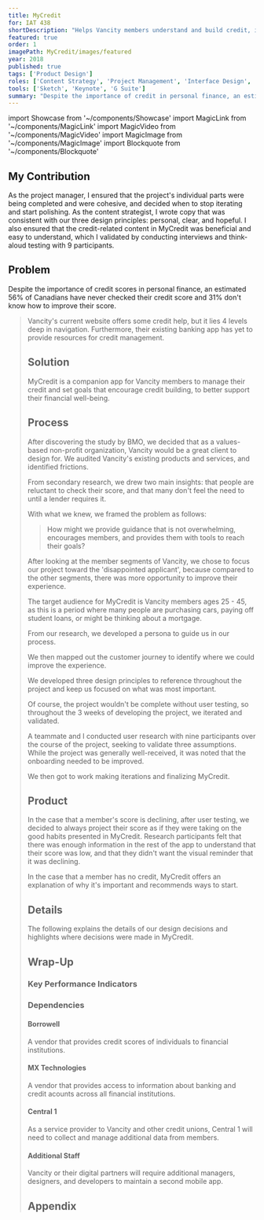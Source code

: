 ```yaml
---
title: MyCredit
for: IAT 438
shortDescription: "Helps Vancity members understand and build credit, improving their financial well-being"
featured: true
order: 1
imagePath: MyCredit/images/featured
year: 2018
published: true
tags: ['Product Design']
roles: ['Content Strategy', 'Project Management', 'Interface Design', 'User Research']
tools: ['Sketch', 'Keynote', 'G Suite']
summary: "Despite the importance of credit in personal finance, an estimated 56% of Canadians have never checked their credit score and 31% don't know how to improve their score (BMO, 2016). We saw this as an opportunity to support people in learning about credit through a mobile app offered by Vancity, a local credit union. The project was extremely well-received by industry designers and Vancity directors, who invited us to present to their Digital Services team at their head office in Vancouver."
---
```


import Showcase from '~/components/Showcase'
import MagicLink from '~/components/MagicLink'
import MagicVideo from '~/components/MagicVideo'
import MagicImage from '~/components/MagicImage'
import Blockquote from '~/components/Blockquote'

<MagicVideo type="vimeo" path="305425536" />

## My Contribution
As the project manager, I ensured that the project's individual parts were being completed and were cohesive, and decided when to stop iterating and start polishing. As the content strategist, I wrote copy that was consistent with our three design principles: personal, clear, and hopeful. I also ensured that the credit-related content in MyCredit was beneficial and easy to understand, which I validated by conducting interviews and think-aloud testing with 9 participants.

## Problem
Despite the importance of credit scores in personal finance, an estimated 56% of Canadians have never checked their credit score and 31% don't know how to improve their score.

<Blockquote
  quote="With 250,000 of them – close to half of our members – interacting with us almost entirely online or via our mobile app, we’re under pressure to deliver even more mobile and digital functionality."
  url="https://www.vancity.com/AboutVancity/GovernanceAndLeadership/OurReports/2017/"
  source="Vancity 2017 Annual Report"
/>

Vancity's current website offers some credit help, but it lies 4 levels deep in navigation. Furthermore, their existing banking app has yet to provide resources for credit management.

## Solution
MyCredit is a companion app for Vancity members to manage their credit and set goals that encourage credit building, to better support their financial well-being.

<MagicVideo source="vimeo" path="305425815" />

<Showcase
  path="MyCredit/videos/onboarding"
  type="video"
  source="cloudinary"
  orientation="media-left"
  content="Since credit is unfamiliar for so many people, the onboarding helps members learn a bit about credit while setting up the app."
/>

<Showcase
  path="MyCredit/videos/score_details"
  type="video"
  source="cloudinary"
  orientation="media-right"
  content="The Score Details screen provides members with an overview of their score, as well as a breakdown of what is influencing their score."
/>

<Showcase
  path="MyCredit/videos/learn"
  type="video"
  source="cloudinary"
  orientation="media-left"
  content="The Learn tab provides resources for members to better understand the five factors that influence their score, and how their financial activity is influencing their score."
/>

<Showcase
  path="MyCredit/videos/goals"
  type="video"
  source="cloudinary"
  orientation="media-right"
  content="The Goals tab allows members to track their progress, see the steps they need to take to improve their score, and set new goals."
/>

## Process
After discovering the study by BMO, we decided that as a values-based non-profit organization, Vancity would be a great client to design for. We audited Vancity's existing products and services, and identified frictions.

From secondary research, we drew two main insights: that people are reluctant to check their score, and that many don't feel the need to until a lender requires it.

<MagicImage path="MyCredit/images/insights" alt="Insights with more detailed explanations." />

With what we knew, we framed the problem as follows:
> How might we provide guidance that is not overwhelming, encourages members, and provides them with tools to reach their goals?

After looking at the member segments of Vancity, we chose to focus our project toward the 'disappointed applicant', because compared to the other segments, there was more opportunity to improve their experience.

<MagicImage path="MyCredit/images/member_segment" alt="The member segment we chose to design for: the disappointed applicant." />

The target audience for MyCredit is Vancity members ages 25 - 45, as this is a period where many people are purchasing cars, paying off student loans, or might be thinking about a mortgage.

<MagicImage path="MyCredit/images/target_audience" alt="The target audience for MyCredit was Vancity members ages 25 – 45." />

From our research, we developed a persona to guide us in our process.

<MagicImage path="MyCredit/images/persona" alt="A description of the persona we developed to guide us in our process." />

We then mapped out the customer journey to identify where we could improve the experience.

<MagicImage path="MyCredit/images/customer_journey" alt="A diagram of the customer journey." />

We developed three design principles to reference throughout the project and keep us focused on what was most important.

<MagicImage path="MyCredit/images/principles" alt="The three design principles we developed: personal, clear, and hopeful." />

Of course, the project wouldn't be complete without user testing, so throughout the 3 weeks of developing the project, we iterated and validated.

<MagicImage path="MyCredit/images/iterations" alt="Screenshots of three weeks of iterations." />

A teammate and I conducted user research with nine participants over the course of the project, seeking to validate three assumptions. While the project was generally well-received, it was noted that the onboarding needed to be improved.

<MagicImage path="MyCredit/images/validation" alt="Description of the results of user testing." />

We then got to work making iterations and finalizing MyCredit.

## Product

<Showcase
  path="MyCredit/videos/other_accounts"
  type="video"
  source="cloudinary"
  orientation="media-left"
  content="Members can link credit accounts from other financial institutions via MX Technologies to receive payment reminders, view balances, and see how the account influences their score."
/>

<Showcase
  path="MyCredit/videos/notify_utilization"
  type="video"
  source="cloudinary"
  orientation="media-right"
  content="Everyone manages their finances differently, so MyCredit recommends actions specific to each member’s habits rather than providing generic information."
/>

<Showcase
  path="MyCredit/images/tips"
  type="image"
  source="cloudinary"
  orientation="media-left"
  content="Curated information helps members reach goals by providing clear, actionable steps to take."
/>

<Showcase
  path="MyCredit/videos/celebration"
  type="video"
  source="cloudinary"
  orientation="media-right"
  content="Celebrating accomplishments and recognizing members for their efforts encourages them along their credit building journey."
/>

In the case that a member's score is declining, after user testing, we decided to always project their score as if they were taking on the good habits presented in MyCredit. Research participants felt that there was enough information in the rest of the app to understand that their score was low, and that they didn't want the visual reminder that it was declining.

<Showcase
  path="MyCredit/images/declining_score"
  type="image"
  source="cloudinary"
  orientation="vertical"
  alt="A screenshot showing future growth that could be achieved, which encourages members to improve their score."
/>

In the case that a member has no credit, MyCredit offers an explanation of why it's important and recommends ways to start.

<Showcase
  path="MyCredit/images/no_credit"
  type="image"
  source="cloudinary"
  orientation="vertical"
  alt="Screenshots showing states when a user has no credit score."
/>

## Details
The following explains the details of our design decisions and highlights where decisions were made in MyCredit.

<Showcase
  path="MyCredit/images/copywriting"
  type="image"
  source="cloudinary"
  orientation="vertical"
  alt="Example of copywriting in the app."
/>

<Showcase
  path="MyCredit/images/colour"
  type="image"
  source="cloudinary"
  orientation="vertical"
  alt="Examples of using colour in the app."
/>

<Showcase
  path="MyCredit/images/type"
  type="image"
  source="cloudinary"
  orientation="vertical"
  alt="Examples of using typography in the app."
/>

<Showcase
  path="MyCredit/images/app_architecture"
  type="image"
  source="cloudinary"
  orientation="vertical"
  alt="Diagram of the app architecture."
/>

## Wrap-Up

### Key Performance Indicators

<Showcase
  path="MyCredit/images/measuring_success"
  type="image"
  source="cloudinary"
  orientation="vertical"
  alt="A list of metrics used to evaluate the success of MyCredit."
/>

### Dependencies
#### Borrowell
A vendor that provides credit scores of individuals to financial institutions.
#### MX Technologies
A vendor that provides access to information about banking and credit acounts across all financial institutions.
#### Central 1
As a service provider to Vancity and other credit unions, Central 1 will need to collect and manage additional data from members.
#### Additional Staff
Vancity or their digital partners will require additional managers, designers, and developers to maintain a second mobile app.

## Appendix

<Showcase
  path="MyCredit/images/why_vancity"
  type="image"
  source="cloudinary"
  orientation="vertical"
  alt="Explanation for why we chose to design for Vancity."
/>

<Showcase
  path="MyCredit/images/why_separate"
  type="image"
  source="cloudinary"
  orientation="vertical"
  alt="Explanation for why we chose to design an app separate from Vancity's existing banking app."
/>

<Showcase
  path="MyCredit/images/why_download"
  type="image"
  source="cloudinary"
  orientation="vertical"
  alt="Explanation of how we would encourage people to download MyCredit."
/>
